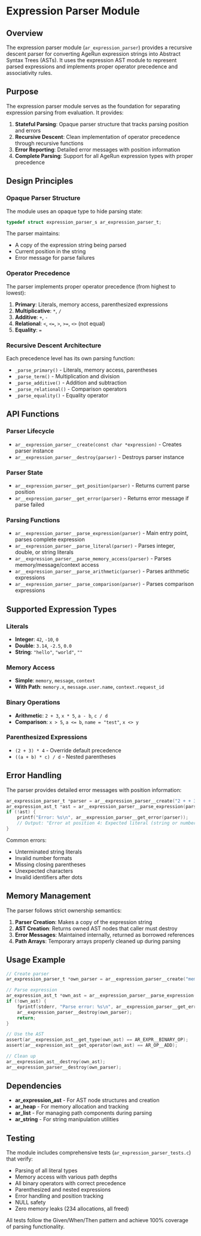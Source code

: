 # Expression Parser Module

## Overview

The expression parser module (`ar_expression_parser`) provides a recursive descent parser for converting AgeRun expression strings into Abstract Syntax Trees (ASTs). It uses the expression AST module to represent parsed expressions and implements proper operator precedence and associativity rules.

## Purpose

The expression parser module serves as the foundation for separating expression parsing from evaluation. It provides:

1. **Stateful Parsing**: Opaque parser structure that tracks parsing position and errors
2. **Recursive Descent**: Clean implementation of operator precedence through recursive functions
3. **Error Reporting**: Detailed error messages with position information
4. **Complete Parsing**: Support for all AgeRun expression types with proper precedence

## Design Principles

### Opaque Parser Structure

The module uses an opaque type to hide parsing state:

```c
typedef struct expression_parser_s ar_expression_parser_t;
```

The parser maintains:
- A copy of the expression string being parsed
- Current position in the string
- Error message for parse failures

### Operator Precedence

The parser implements proper operator precedence (from highest to lowest):

1. **Primary**: Literals, memory access, parenthesized expressions
2. **Multiplicative**: `*`, `/`
3. **Additive**: `+`, `-`
4. **Relational**: `<`, `<=`, `>`, `>=`, `<>` (not equal)
5. **Equality**: `=`

### Recursive Descent Architecture

Each precedence level has its own parsing function:
- `_parse_primary()` - Literals, memory access, parentheses
- `_parse_term()` - Multiplication and division
- `_parse_additive()` - Addition and subtraction
- `_parse_relational()` - Comparison operators
- `_parse_equality()` - Equality operator

## API Functions

### Parser Lifecycle

- `ar__expression_parser__create(const char *expression)` - Creates parser instance
- `ar__expression_parser__destroy(parser)` - Destroys parser instance

### Parser State

- `ar__expression_parser__get_position(parser)` - Returns current parse position
- `ar__expression_parser__get_error(parser)` - Returns error message if parse failed

### Parsing Functions

- `ar__expression_parser__parse_expression(parser)` - Main entry point, parses complete expression
- `ar__expression_parser__parse_literal(parser)` - Parses integer, double, or string literals
- `ar__expression_parser__parse_memory_access(parser)` - Parses memory/message/context access
- `ar__expression_parser__parse_arithmetic(parser)` - Parses arithmetic expressions
- `ar__expression_parser__parse_comparison(parser)` - Parses comparison expressions

## Supported Expression Types

### Literals

- **Integer**: `42`, `-10`, `0`
- **Double**: `3.14`, `-2.5`, `0.0`
- **String**: `"hello"`, `"world"`, `""`

### Memory Access

- **Simple**: `memory`, `message`, `context`
- **With Path**: `memory.x`, `message.user.name`, `context.request_id`

### Binary Operations

- **Arithmetic**: `2 + 3`, `x * 5`, `a - b`, `c / d`
- **Comparison**: `x > 5`, `a <= b`, `name = "test"`, `x <> y`

### Parenthesized Expressions

- `(2 + 3) * 4` - Override default precedence
- `((a + b) * c) / d` - Nested parentheses

## Error Handling

The parser provides detailed error messages with position information:

```c
ar_expression_parser_t *parser = ar__expression_parser__create("2 + + 3");
ar_expression_ast_t *ast = ar__expression_parser__parse_expression(parser);
if (!ast) {
    printf("Error: %s\n", ar__expression_parser__get_error(parser));
    // Output: "Error at position 4: Expected literal (string or number)"
}
```

Common errors:
- Unterminated string literals
- Invalid number formats
- Missing closing parentheses
- Unexpected characters
- Invalid identifiers after dots

## Memory Management

The parser follows strict ownership semantics:

1. **Parser Creation**: Makes a copy of the expression string
2. **AST Creation**: Returns owned AST nodes that caller must destroy
3. **Error Messages**: Maintained internally, returned as borrowed references
4. **Path Arrays**: Temporary arrays properly cleaned up during parsing

## Usage Example

```c
// Create parser
ar_expression_parser_t *own_parser = ar__expression_parser__create("memory.x + 5");

// Parse expression
ar_expression_ast_t *own_ast = ar__expression_parser__parse_expression(own_parser);
if (!own_ast) {
    fprintf(stderr, "Parse error: %s\n", ar__expression_parser__get_error(own_parser));
    ar__expression_parser__destroy(own_parser);
    return;
}

// Use the AST
assert(ar__expression_ast__get_type(own_ast) == AR_EXPR__BINARY_OP);
assert(ar__expression_ast__get_operator(own_ast) == AR_OP__ADD);

// Clean up
ar__expression_ast__destroy(own_ast);
ar__expression_parser__destroy(own_parser);
```

## Dependencies

- **ar_expression_ast** - For AST node structures and creation
- **ar_heap** - For memory allocation and tracking
- **ar_list** - For managing path components during parsing
- **ar_string** - For string manipulation utilities

## Testing

The module includes comprehensive tests (`ar_expression_parser_tests.c`) that verify:

- Parsing of all literal types
- Memory access with various path depths
- All binary operators with correct precedence
- Parenthesized and nested expressions
- Error handling and position tracking
- NULL safety
- Zero memory leaks (234 allocations, all freed)

All tests follow the Given/When/Then pattern and achieve 100% coverage of parsing functionality.